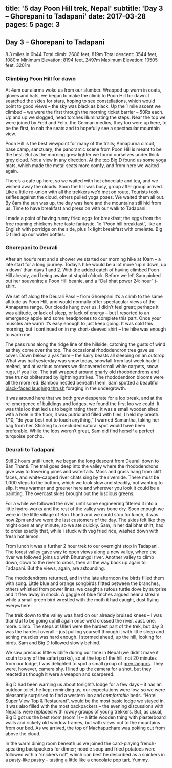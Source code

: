 title: '5 day Poon Hill trek, Nepal'
subtitle: 'Day 3 – Ghorepani to Tadapani'
date: 2017-03-28
pages: 5
page: 3
---

## Day 3 – Ghorepani to Tadapani

8.3 miles in 6h44
Total climb: 2686 feet, 819m
Total descent: 3544 feet, 1080m
Minimum Elevation: 8194 feet, 2497m
Maximum Elevation: 10505 feet, 3201m

### Climbing Poon Hill for dawn

At 4am our alarms woke us from our slumber. Wrapped up warm in coats, gloves and hats, we began to make the climb to Poon Hill for dawn. I searched the skies for stars, hoping to see constellations, which would point to good views – the sky was black as black. Up the 1 mile ascent we climbed – we were the first through the morning ticket barrier – 50Rs each. Up and up we slogged, head torches illuminating the steps. Near the top we were joined by Fred and Felix, the German medics, they too were up here, to be the first, to nab the seats and to hopefully see a spectacular mountain view.

Poon Hill is the best viewpoint for many of the trails; Annapurna circuit, base camp, sanctuary; the panoramic scene from Poon Hill is meant to be the best. But as the morning grew lighter we found ourselves under thick grey cloud. Not a view in any direction. At the top Big D found us some yoga mats, which made the metal seats more comfy, and from here we waited – again.

There’s a cafe up here, so we waited with hot chocolate and tea, and we wished away the clouds. Soon the hill was busy, group after group arrived. Like a little re-union with all the trekkers we’d met on route. Tourists took selfies against the cloud, others pulled yoga poses. We waited them all out. By 8am the sun was up, the day was here and the mountains still hid from us. Time to have breakfast and press on with our walk to Tadapani.

I made a point of having runny fried eggs for breakfast; the eggs from the free roaming chickens here taste fantastic. 1x “Poon hill breakfast”, like an English with porridge on the side, plus 1x light breakfast with omelette. Big D filled up our water bottles.

### Ghorepani to Deurali

After an hour’s rest and a shower we started our morning hike at 10am – a late start for a long journey. Today’s hike would be a lot more ‘up n down, up n down’ than days 1 and 2. With the added catch of having climbed Poon Hill already, and being awake at stupid o’clock. Before we left Sam picked out her souvenirs; a Poon Hill beanie, and a “Dal bhat power 24: hour” t-shirt.

We set off along the Deurali Pass – from Ghorepani it’s a climb to the same altitude as Poon Hill, and would normally offer spectacular views of the Annapurna range. Our clouds hung over us. I didn’t feel great; perhaps it was altitude, or lack of sleep, or lack of energy – but I resorted to an emergency apple and some headphones to complete this part. Once your muscles are warm it’s easy enough to just keep going. It was cold this morning, but I continued on in my short-sleeved shirt – the hike was enough to warm me.

The pass runs along the ridge line of the hillside, catching the gusts of wind as they come over the top. The occasional rhododendron tree gave us cover. Down below, a yak farm – the hairy beasts all sleeping on an outcrop. What was hail yesterday was snow today, snowfall from last week hadn’t melted, and at various corners we discovered small white carpets, snow rugs, if you like. The trail wrapped around gnarly old rhododendrons and tree trunks obliterated by lightning strikes. The rhododendron blooms were all the more red. Bamboo nestled beneath them. Sam spotted a beautiful [black-faced laughing thrush](http://www.projectnoah.org/spottings/1848307741) foraging in the undergrowth.

It was around here that we both grew desperate for a loo break, and at the re-emergence of buildings and lodges, we found the first loo we could. It was this loo that led us to begin rating them; it was a small wooden shed with a hole in the floor, it was putrid and filled with flies, I held my breath. 1/10, “do your best not to touch anything,” I warned Samantha, taking her bag from her. Sticking to a secluded natural spot would have been preferable. While the loos weren’t great, Sam did find herself a perfect turquoise poncho.

### Deurali to Tadapani

Still 2 hours until lunch, we began the long descent from Deurali down to Ban Thanti. The trail goes deep into the valley where the rhododendrons give way to towering pines and waterfalls. Moss and grass hang from cliff faces, and white-capped river chats sing by the riverside. There must be 1,000 steps to the bottom, which we took slow and steadily, not wanting to slip. It was warmer and greener here and wherever you look it could be a painting. The overcast skies brought out the luscious greens.

For a while we followed the river, until some engineering filtered it into a little hydro-works and the rest of the valley was bone dry. Soon enough we were in the little village of Ban Thanti and we could stop for lunch, it was now 2pm and we were the last customers of the day. The skies felt like they might open at any minute, so we ate quickly. Sam, in her dal bhat shirt, had to order exactly that, while I stuck with veg fried rice, washed down with fresh hot lemon.

From lunch it was a further 2 hour trek to our overnight stop in Tadapani. The forest valley gave way to open views along a new valley, where the river we followed joins up with Bhurungdi river. Another valley to climb down, down to the river to cross, then all the way back up again to Tadapani. But the views, again, are astounding.

The rhododendrons returned, and in the late afternoon the birds filled them with song. Little blue and orange songbirds flitted between the branches, others whistled from power lines, we caught a rufous turtle dove by surprise and it flew away in shock. A gaggle of blue finches argued near a stream while a small green bird wrestled with the moth it had caught, dust flying everywhere.

The trek down to the valley was hard on our already bruised knees – I was thankful to be going uphill again once we’d crossed the river. Just. one. more. climb. The steps at Ulleri were the hardest part of the trek, but day 3 was the hardest overall – just pulling yourself through it with little sleep and aching muscles was hard enough. I stormed ahead, up the hill, looking for birds. Sam and Big D followed slowly behind.

We saw precious little wildlife during our time in Nepal (we didn’t make it south to any of the safari parks), so at the top of the hill, not 20 minutes from our lodge, I was delighted to spot a small group of [grey langurs](https://en.wikipedia.org/wiki/Nepal_gray_langur). They were, however, camera shy. I lined up the camera for a shot, but they reacted as though it were a weapon and scarpered.

Big D had been warning us about tonight’s lodge for a few days – it has an outdoor toilet, he kept reminding us, our expectations were low, so we were pleasantly surprised to find a western loo and _comfortable_ beds. “Hotel Super View Top & Restaurant”, would be the most basic lodge we stayed in. It was also filled with the most backpackers – the evening discussions with Nepalis were replaced with rowdy groups of young trekkers. But, as usual, Big D got us the best room (room 1) – a little wooden thing with plasterboard walls and rickety old window frames, but with views out to the mountains from our bed. As we arrived, the top of Machapuchare was poking out from above the cloud.

In the warm dining room beneath us we joined the card-playing french-speaking backpackers for dinner; noodle soup and fried potatoes were followed with a “snickers roll”, which can best be described as a snickers in a pasty-like pastry – tasting a little like a [chocolate pop tart](https://en.wikipedia.org/wiki/Pop-Tarts). Yummy.
